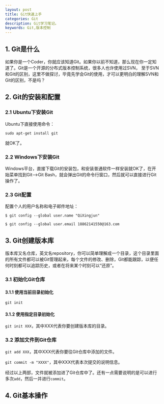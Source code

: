 ```yaml
---
layout: post
title: Git快速上手
categories: Git
description: Git学习笔记。
keywords: Git,版本控制 
---
```


## 1. Git是什么

如果你是一个Coder，你就应该知道Git。如果你以前不知道，那么现在你一定知道了。Git是一个开源的分布式版本控制系统，很多人也许使用过SVN，
至于SVN和Git的区别，这里不做探讨，毕竟先学会Git的使用，才可以更明白的理解SVN和Git的区别，不是吗？

## 2. Git的安装和配置

### 2.1 Ubuntu下安装Git

Ubuntu下直接使用命令：

`sudo apt-get install git`

就OK了。

### 2.2 Windows下安装Git

Windows平台，直接下载Git的安装包，和安装普通软件一样安装就OK了，在开始菜单找到Git-->Git Bash，就会弹出Git的命令行窗口，然后就可以直接进行Git操作了。

### 2.3 Git配置

配置个人的用户名称和电子邮件地址：

`$ git config --global user.name "QiXingjun"`

`$ git config --global user.email 18862141550@163.com`

## 3. Git创建版本库

版本库又名仓库，英文名repository，你可以简单理解成一个目录，这个目录里面的所有文件都可以被Git管理起来，每个文件的修改、删除，Git都能跟踪，以便任何时刻都可以追踪历史，或者在将来某个时刻可以“还原”。

### 3.1 初始化Git仓库

#### 3.1.1 使用当前目录初始化

`git init`

#### 3.1.2 使用指定目录初始化

`git init XXX`，其中XXX代表你要创建版本库的目录。

### 3.2 添加文件到Git仓库

`git add XXX`，其中XXX代表你要往Git仓库中添加的文件。

`git commit -m "XXXX"`，其中XXX代表本次提交的说明信息。

经过以上两部，文件就被添加进了Git仓库中了。还有一点需要说明的是可以进行多次`add`，然后一并进行`commit`。

## 4. Git基本操作




